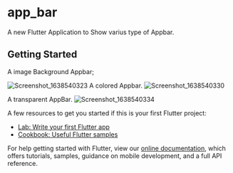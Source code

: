 # app_bar

A new Flutter Application to Show varius type of Appbar.

## Getting Started

A image Background Appbar;

![Screenshot_1638540323](https://user-images.githubusercontent.com/56499611/144616100-c76a3d12-09c9-4e9d-b4de-4ffaef7c8b44.png)
A colored Appbar.
![Screenshot_1638540330](https://user-images.githubusercontent.com/56499611/144616162-030521e0-5e28-41f9-a319-faccca93d4ae.png)


A transparent AppBar.
![Screenshot_1638540334](https://user-images.githubusercontent.com/56499611/144616213-c78735d9-a69c-4cae-a1b4-fcf091740d97.png)

A few resources to get you started if this is your first Flutter project:

- [Lab: Write your first Flutter app](https://flutter.dev/docs/get-started/codelab)
- [Cookbook: Useful Flutter samples](https://flutter.dev/docs/cookbook)

For help getting started with Flutter, view our
[online documentation](https://flutter.dev/docs), which offers tutorials,
samples, guidance on mobile development, and a full API reference.
